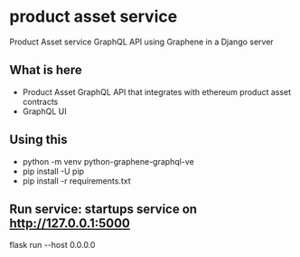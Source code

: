 # product asset service

Product Asset service GraphQL API using Graphene in a Django server

## What is here
- Product Asset GraphQL API that integrates with ethereum product asset contracts
- GraphQL UI

## Using this

* python -m venv python-graphene-graphql-ve
* pip install -U pip
* pip install -r requirements.txt

## Run service:  startups service on http://127.0.0.1:5000
flask run --host 0.0.0.0
```
